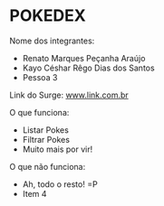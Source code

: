 # POKEDEX

Nome dos integrantes: 
- Renato Marques Peçanha Araújo
- Kayo Céshar Rêgo Dias dos Santos
- Pessoa 3

Link do Surge: www.link.com.br

O que funciona:
- Listar Pokes
- Filtrar Pokes
- Muito mais por vir!

O que não funciona: 
- Ah, todo o resto! =P
- Item 4
